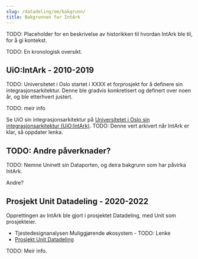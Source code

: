 ```yaml
---
slug: /datadeling/om/bakgrunn/
title: Bakgrunnen for IntArk
---
```


TODO: Placeholder for en beskrivelse av historikken til hvordan IntArk ble til, for å gi kontekst.


TODO: En kronologisk oversikt.

## UiO:IntArk - 2010-2019


TODO: Universitetet i Oslo startet i XXXX et forprosjekt for å definere sin integrasjonsarkitektur. Denne ble gradvis konkretisert og definert over noen år, og ble etterhvert justert.


TODO: meir info


Se UiO sin integrasjonsarkitektur på [Universitetet i Oslo sin integrasjonsarkitektur (UiO:IntArk)](https://www.uio.no/tjenester/it/sikkerhet/integrasjonsarkitektur/). TODO: Denne vert arkivert når IntArk er klar, så oppdater lenka.


## TODO: Andre påverknader?


TODO: Nemne Uninett sin Dataporten, og deira bakgrunn som har påvirka IntArk.


Andre?


## Prosjekt Unit Datadeling - 2020-2022


Opprettingen av IntArk ble gjort i prosjektet Datadeling, med Unit som prosjekteier.


* Tjestedesignanalysen Muliggjørende økosystem - TODO: Lenke
* [Prosjekt Unit Datadeling](https://www.unit.no/prosjekter/datadeling-i-hoyere-utdanning-og-forskning)


TODO: Meir info.
